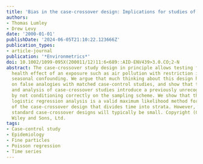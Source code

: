 ```yaml
---
title: 'Bias in the case-crossover design: Implications for studies of air pollution'
authors:
- Thomas Lumley
- Drew Levy
date: '2000-01-01'
publishDate: '2024-06-05T21:10:22.123666Z'
publication_types:
- article-journal
publication: '*Environmetrics*'
doi: 10.1002/1099-095X(200011/12)11:6<689::AID-ENV439>3.0.CO;2-N
abstract: The case-crossover study design in principle allows testing for an acute
  health effect of an exposure such as air pollution with restriction in time to remove
  seasonal confounding. We argue that much thinking about this design has been based
  on false analogies with matched case-control studies, and show that the usual design
  and analysis of case-crossover studies introduce a previously unrecognized bias
  by not conditioning correctly on the sampling scheme. We show that the usual conditional
  logistic regression analysis is a valid maximum likelihood method for a simple modification
  of the case-crossover design that divides time into strata. However, the bias from
  standard case-crossover designs will typically be small. Copyright (C) 2000 John
  Wiley and Sons, Ltd.
tags:
- Case-control study
- Epidemiology
- Fine particles
- Poisson regression
- Time series
---
```


